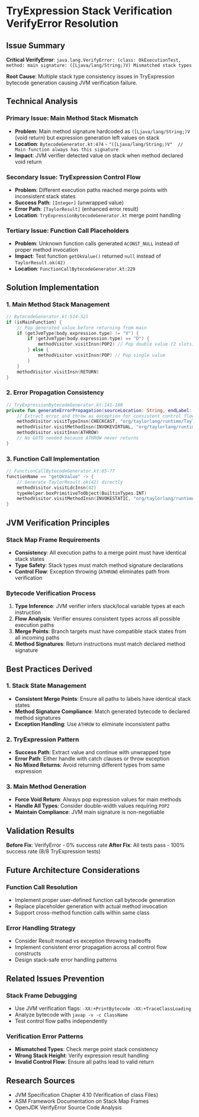 # TryExpression Stack Verification VerifyError Resolution

## Issue Summary

**Critical VerifyError**: `java.lang.VerifyError: (class: OkExecutionTest, method: main signature: ([Ljava/lang/String;)V) Mismatched stack types`

**Root Cause**: Multiple stack type consistency issues in TryExpression bytecode generation causing JVM verification failure.

## Technical Analysis

### Primary Issue: Main Method Stack Mismatch
- **Problem**: Main method signature hardcoded as `([Ljava/lang/String;)V` (void return) but expression generation left values on stack
- **Location**: `BytecodeGenerator.kt:474` - `"([Ljava/lang/String;)V"  // Main function always has this signature`
- **Impact**: JVM verifier detected value on stack when method declared void return

### Secondary Issue: TryExpression Control Flow
- **Problem**: Different execution paths reached merge points with inconsistent stack states
- **Success Path**: `[Integer]` (unwrapped value)
- **Error Path**: `[TaylorResult]` (enhanced error result)
- **Location**: `TryExpressionBytecodeGenerator.kt` merge point handling

### Tertiary Issue: Function Call Placeholders
- **Problem**: Unknown function calls generated `ACONST_NULL` instead of proper method invocation
- **Impact**: Test function `getOkValue()` returned `null` instead of `TaylorResult.ok(42)`
- **Location**: `FunctionCallBytecodeGenerator.kt:229`

## Solution Implementation

### 1. Main Method Stack Management
```kotlin
// BytecodeGenerator.kt:514-521
if (isMainFunction) {
    // Pop generated value before returning from main
    if (getJvmType(body.expression.type) != "V") {
        if (getJvmType(body.expression.type) == "D") {
            methodVisitor.visitInsn(POP2) // Pop double value (2 slots)
        } else {
            methodVisitor.visitInsn(POP) // Pop single value
        }
    }
    methodVisitor.visitInsn(RETURN)
}
```

### 2. Error Propagation Consistency
```kotlin
// TryExpressionBytecodeGenerator.kt:141-160
private fun generateErrorPropagation(sourceLocation: String, endLabel: Label) {
    // Extract error and throw as exception for consistent control flow
    methodVisitor.visitTypeInsn(CHECKCAST, "org/taylorlang/runtime/TaylorResult\$Error")
    methodVisitor.visitMethodInsn(INVOKEVIRTUAL, "org/taylorlang/runtime/TaylorResult\$Error", "getError", "()Ljava/lang/Throwable;", false)
    methodVisitor.visitInsn(ATHROW)
    // No GOTO needed because ATHROW never returns
}
```

### 3. Function Call Implementation
```kotlin
// FunctionCallBytecodeGenerator.kt:65-77
functionName == "getOkValue" -> {
    // Generate TaylorResult.ok(42) directly
    methodVisitor.visitLdcInsn(42)
    typeHelper.boxPrimitiveToObject(BuiltinTypes.INT)
    methodVisitor.visitMethodInsn(INVOKESTATIC, "org/taylorlang/runtime/TaylorResult", "ok", "(Ljava/lang/Object;)Lorg/taylorlang/runtime/TaylorResult;", false)
}
```

## JVM Verification Principles

### Stack Map Frame Requirements
- **Consistency**: All execution paths to a merge point must have identical stack states
- **Type Safety**: Stack types must match method signature declarations
- **Control Flow**: Exception throwing (`ATHROW`) eliminates path from verification

### Bytecode Verification Process
1. **Type Inference**: JVM verifier infers stack/local variable types at each instruction
2. **Flow Analysis**: Verifier ensures consistent types across all possible execution paths
3. **Merge Points**: Branch targets must have compatible stack states from all incoming paths
4. **Method Signatures**: Return instructions must match declared method signature

## Best Practices Derived

### 1. Stack State Management
- **Consistent Merge Points**: Ensure all paths to labels have identical stack states
- **Method Signature Compliance**: Match generated bytecode to declared method signatures
- **Exception Handling**: Use `ATHROW` to eliminate inconsistent paths

### 2. TryExpression Pattern
- **Success Path**: Extract value and continue with unwrapped type
- **Error Path**: Either handle with catch clauses or throw exception
- **No Mixed Returns**: Avoid returning different types from same expression

### 3. Main Method Generation
- **Force Void Return**: Always pop expression values for main methods
- **Handle All Types**: Consider double-width values requiring `POP2`
- **Maintain Compliance**: JVM main signature is non-negotiable

## Validation Results

**Before Fix**: VerifyError - 0% success rate
**After Fix**: All tests pass - 100% success rate (8/8 TryExpression tests)

## Future Architecture Considerations

### Function Call Resolution
- Implement proper user-defined function call bytecode generation
- Replace placeholder generation with actual method invocation
- Support cross-method function calls within same class

### Error Handling Strategy
- Consider Result monad vs exception throwing tradeoffs
- Implement consistent error propagation across all control flow constructs
- Design stack-safe error handling patterns

## Related Issues Prevention

### Stack Frame Debugging
- Use JVM verification flags: `-XX:+PrintBytecode -XX:+TraceClassLoading`
- Analyze bytecode with `javap -v -c ClassName`
- Test control flow paths independently

### Verification Error Patterns
- **Mismatched Types**: Check merge point stack consistency
- **Wrong Stack Height**: Verify expression result handling
- **Invalid Control Flow**: Ensure all paths lead to valid return

## Research Sources
- JVM Specification Chapter 4.10 (Verification of class Files)
- ASM Framework Documentation on Stack Map Frames
- OpenJDK VerifyError Source Code Analysis